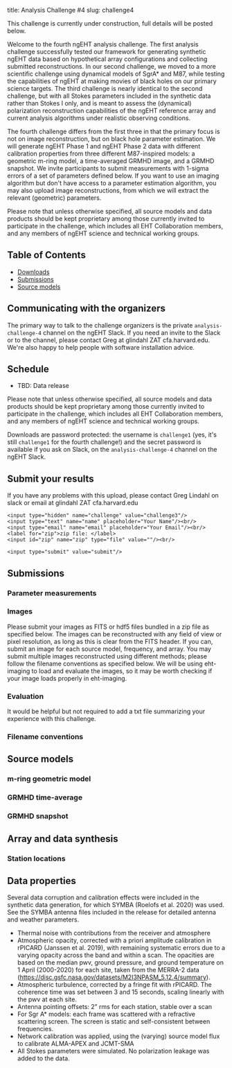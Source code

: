 title: Analysis Challenge #4
slug: challenge4


This challenge is currently under construction, full details will be posted below.


Welcome to the fourth ngEHT analysis challenge. The first analysis
challenge successfully tested our framework for generating synthetic
ngEHT data based on hypothetical array configurations and collecting
submitted reconstructions. In our second challenge, we moved to a more
scientific challenge using dynamical models of SgrA\* and M87, while
testing the capabilities of ngEHT at making movies of black holes on
our primary science targets. The third challenge is nearly identical to the second challenge, but with all Stokes parameters included in the synthetic data rather than Stokes I only, and is meant to assess the (dynamical) polarization reconstruction capabilities of the ngEHT reference array and current analysis algorithms under realistic observing conditions.

The fourth challenge differs from the first three in that the primary focus is not on image reconstruction, but on black hole parameter estimation. We will generate ngEHT Phase 1 and ngEHT Phase 2 data with different calibration properties from three different M87-inspired models: a geometric m-ring model, a time-averaged GRMHD image, and a GRMHD snapshot. We invite participants to submit measurements with 1-sigma errors of a set of parameters defined below. If you want to use an imaging algorithm but don't have access to a parameter estimation algorithm, you may also upload image reconstructions, from which we will extract the relevant (geometric) parameters. 

Please note that unless otherwise specified, all source models and
data products should be kept proprietary among those currently invited
to participate in the challenge, which includes all EHT Collaboration
members, and any members of ngEHT science and technical working
groups.

## Table of Contents

- [Downloads](./#Downloads)
- [Submissions](./#Submissions)
- [Source models](./#SourceModels)

## Communicating with the organizers

The primary way to talk to the challenge organizers is the private
`analysis-challenge-4` channel on the ngEHT Slack.  If you need an
invite to the Slack or to the channel, please contact Greg at glindahl
ZAT cfa.harvard.edu.  We're also happy to help people with software
installation advice.

## Schedule

- TBD: Data release

Please note that unless otherwise specified, all source models and
data products should be kept proprietary among those currently invited
to participate in the challenge, which includes all EHT Collaboration
members, and any members of ngEHT science and technical working
groups.

Downloads are password protected: the username is `challenge1` (yes,
it's still `challenge1` for the fourth challenge!) and the secret
password is available if you ask on Slack, on the
`analysis-challenge-4` channel on the ngEHT Slack.


## Submit your results

If you have any problems with this upload, please contact Greg Lindahl on slack or email at glindahl ZAT cfa.harvard.edu

<form action="/upload" method="post" accept-charset="utf-8"
      enctype="multipart/form-data">

    <input type="hidden" name="challenge" value="challenge3"/>
    <input type="text" name="name" placeholder="Your Name"/><br/>
    <input type="email" name="email" placeholder="Your Email"/><br/>
    <label for="zip">zip file: </label>
    <input id="zip" name="zip" type="file" value=""/><br/>

    <input type="submit" value="submit"/>
</form>

## <a name="Submissions">Submissions</a>

### Parameter measurements

### Images

Please submit your images as FITS or hdf5 files bundled in a zip
file as specified below. The images can be reconstructed with any
field of view or pixel resolution, as long as this is clear from the
FITS header. If you can, submit an image for each source
model, frequency, and array. You may submit multiple images reconstructed using different methods;
please follow the filename conventions as specified below. We will be
using eht-imaging to load and evaluate the images, so it may be worth
checking if your image loads properly in eht-imaging.


### Evaluation

It would be helpful but not required to add a txt file summarizing
your experience with this challenge.

### Filename conventions



## <a name="SourceModels">Source models</a>

### m-ring geometric model

### GRMHD time-average

### GRMHD snapshot

## Array and data synthesis

### Station locations

## Data properties

Several data corruption and calibration effects were included in the
synthetic data generation, for which SYMBA (Roelofs et al. 2020) was
used. See the SYMBA antenna files included in the release for detailed
antenna and weather parameters.

- Thermal noise with contributions from the receiver and atmosphere
- Atmospheric opacity, corrected with a priori amplitude calibration in rPICARD (Janssen et al. 2019), with remaining systematic errors due to a varying opacity across the band and within a scan. The opacities are based on the median pwv, ground pressure, and ground temperature on 1 April (2000-2020) for each site, taken from the MERRA-2 data (https://disc.gsfc.nasa.gov/datasets/M2I3NPASM_5.12.4/summary).
- Atmospheric turbulence, corrected by a fringe fit with rPICARD. The coherence time was set between 3 and 15 seconds, scaling linearly with the pwv at each site.
- Antenna pointing offsets: 2” rms for each station, stable over a scan
- For Sgr A\* models: each frame was scattered with a refractive scattering screen. The screen is static and self-consistent between frequencies.
- Network calibration was applied, using the (varying) source model flux to calibrate ALMA-APEX and JCMT-SMA
- All Stokes parameters were simulated. No polarization leakage was added to the data. 

